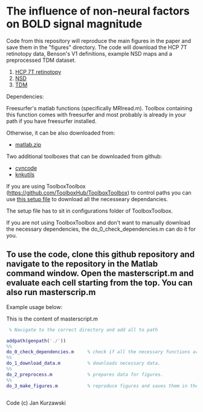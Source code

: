 # The influence of non-neural factors on BOLD signal magnitude
Code from this repository will reproduce the main figures in the paper and save them in the "figures" directory.
The code will download the HCP 7T retinotopy data, Benson's V1 definitions, example NSD maps and a preprocessed TDM dataset. 

1. [HCP 7T retinotopy](https://doi.org/10.1167/18.13.23)
2. [NSD](http://naturalscenesdataset.org)
3. [TDM](https://doi.org/10.1038/s41592-020-0941-6)

Dependencies:

Freesurfer's matlab functions (specifically MRIread.m). Toolbox containing this function comes with freesurfer and most probably is already in your path if you have freesurfer installed.

Otherwise, it can be also downloaded from:

* [matlab.zip](https://downgit.github.io/#/home?url=https://github.com/freesurfer/freesurfer/tree/dev/matlab)

Two additional toolboxes that can be downloaded from github:

* [cvncode](https://github.com/cvnlab/cvncode)
* [knkutils](https://github.com/cvnlab/knkutils)

If you are using ToolboxToolbox (https://github.com/ToolboxHub/ToolboxToolbox) to control paths you can use [this setup file](https://github.com/WinawerLab/ToolboxRegistry/tree/master/configurations/meridianbias.json) to download all the necesseary dependancies.

The setup file has to sit in configurations folder of ToolboxToolbox.

If you are not using ToolboxToolbox and don't want to manually download the necessary dependencies, the do_0_check_dependencies.m can do it for you.

## To use the code, clone this github repository and navigate to the repository in the Matlab command window. Open the masterscript.m and evaluate each cell starting from the top. You can also run masterscrip.m

Example usage below:

This is the content of masterscript.m

``` Matlab
 % Navigate to the correct directory and add all to path

addpath(genpath('./'))
%%
do_0_check_dependencies.m     % check if all the necessary functions are in the path.
%%
do_1_download_data.m          % downloads necessary data.
%%
do_2_preprocess.m             % prepares data for figures.
%%
do_3_make_figures.m           % reproduce figures and saves them in the newly created "figures" directory.
 
``` 

 
Code (c) Jan Kurzawski

